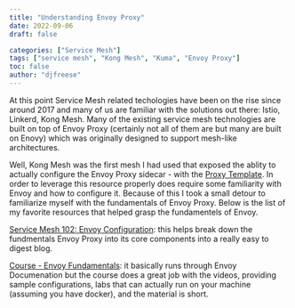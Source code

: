 ```yaml
---
title: "Understanding Envoy Proxy"
date: 2022-09-06
draft: false

categories: ["Service Mesh"]
tags: ["service mesh", "Kong Mesh", "Kuma", "Envoy Proxy"]
toc: false
author: "djfreese"
---
```


At this point Service Mesh related techologies have been on the rise since around 2017 and many of us are familiar with the solutions out there: Istio, Linkerd, Kong Mesh. Many of the existing service mesh technologies are built on top of Envoy Proxy (certainly not all of them are but many are built on Enovy) which was originally designed to support mesh-like architectures.

Well, Kong Mesh was the first mesh I had used that exposed the ablity to actually configure the Envoy Proxy sidecar - with the [Proxy Template](https://kuma.io/docs/1.7.x/policies/proxy-template/). In order to leverage this resource properly does require some familiarity with Envoy and how to configure it. Because of this I took a small detour to familiarize myself with the fundamentals of Envoy Proxy. Below is the list of my favorite resources that helped grasp the fundamentels of Envoy.

[Service Mesh 102: Envoy Configuration](https://konghq.com/blog/envoy-service-mesh-configuration): this helps break down the fundmentals Envoy Proxy into its core components into a really easy to digest blog.

[Course - Envoy Fundamentals](https://academy.tetrate.io/): it basically runs through Envoy Documenation but the course does a great job with the videos, providing sample configurations, labs that can actually run on your machine (assuming you have docker), and the material is short.

